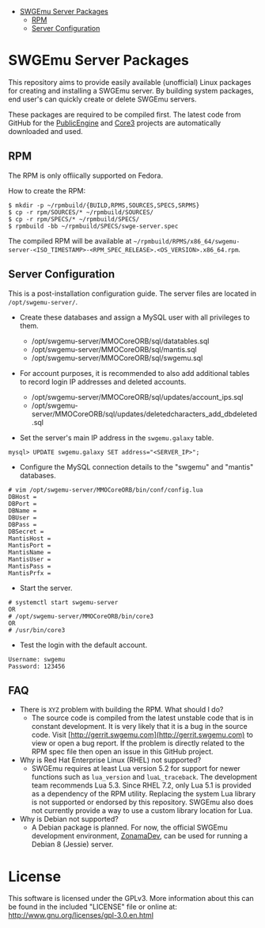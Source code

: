 * [SWGEmu Server Packages](#sgwemu-server-packages)
	* [RPM](#rpm)
	* [Server Configuration](#server-configuration)


# SWGEmu Server Packages

This repository aims to provide easily available (unofficial) Linux packages for creating and installing a SWGEmu server. By building system packages, end user's can quickly create or delete SWGEmu servers.

These packages are required to be compiled first. The latest code from GitHub for the [PublicEngine](https://github.com/TheAnswer/PublicEngine) and [Core3](https://github.com/TheAnswer/Core3) projects are automatically downloaded and used.


## RPM

The RPM is only offiically supported on Fedora.

How to create the RPM:
~~~
$ mkdir -p ~/rpmbuild/{BUILD,RPMS,SOURCES,SPECS,SRPMS}
$ cp -r rpm/SOURCES/* ~/rpmbuild/SOURCES/
$ cp -r rpm/SPECS/* ~/rpmbuild/SPECS/
$ rpmbuild -bb ~/rpmbuild/SPECS/swge-server.spec
~~~

The compiled RPM will be available at `~/rpmbuild/RPMS/x86_64/swgemu-server-<ISO_TIMESTAMP>-<RPM_SPEC_RELEASE>.<OS_VERSION>.x86_64.rpm`.


## Server Configuration

This is a post-installation configuration guide. The server files are located in `/opt/swgemu-server/`.

* Create these databases and assign a MySQL user with all privileges to them.
	* /opt/swgemu-server/MMOCoreORB/sql/datatables.sql
	* /opt/swgemu-server/MMOCoreORB/sql/mantis.sql
	* /opt/swgemu-server/MMOCoreORB/sql/swgemu.sql

* For account purposes, it is recommended to also add additional tables to record login IP addresses and deleted accounts.
	* /opt/swgemu-server/MMOCoreORB/sql/updates/account_ips.sql
	* /opt/swgemu-server/MMOCoreORB/sql/updates/deletedcharacters_add_dbdeleted.sql

* Set the server's main IP address in the `swgemu.galaxy` table.

```
mysql> UPDATE swgemu.galaxy SET address="<SERVER_IP>";
```

* Configure the MySQL connection details to the "swgemu" and "mantis" databases.

```
# vim /opt/swgemu-server/MMOCoreORB/bin/conf/config.lua
DBHost =
DBPort =
DBName =
DBUser =
DBPass =
DBSecret =
MantisHost =
MantisPort =
MantisName =
MantisUser =
MantisPass =
MantisPrfx =
```

* Start the server.

```
# systemctl start swgemu-server
OR
# /opt/swgemu-server/MMOCoreORB/bin/core3
OR
# /usr/bin/core3
```

* Test the login with the default account.

```
Username: swgemu
Password: 123456
```

## FAQ

* There is `XYZ` problem with building the RPM. What should I do?
	* The source code is compiled from the latest unstable code that is in constant development. It is very likely that it is a bug in the source code. Visit [http://gerrit.swgemu.com](http://gerrit.swgemu.com) to view or open a bug report. If the problem is directly related to the RPM spec file then open an issue in this GitHub project.
* Why is Red Hat Enterprise Linux (RHEL) not supported?
	* SWGEmu requires at least Lua version 5.2 for support for newer functions such as `lua_version` and `luaL_traceback`. The development team recommends Lua 5.3. Since RHEL 7.2, only Lua 5.1 is provided as a dependency of the RPM utility. Replacing the system Lua library is not supported or endorsed by this repository. SWGEmu also does not currently provide a way to use a custom library location for Lua.
* Why is Debian not supported?
	* A Debian package is planned. For now, the official SWGEmu development environment, [ZonamaDev](https://github.com/Scurby/ZonamaDev), can be used for running a Debian 8 (Jessie) server.


# License

This software is licensed under the GPLv3. More information about this can be found in the included "LICENSE" file or online at: http://www.gnu.org/licenses/gpl-3.0.en.html
